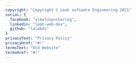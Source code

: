 ```yaml
---
copyright: "Copyright © Leah software Engineering 2021"
social: {
  facebook: "view?usp=sharing",
  linkedin: "leah-web-dev",
  github: "lalebdi"
}
privacyText: "Privacy Policy"
privacyHref: "#!"
termsText: "Old Website"
termsHref: "#!"
---
```



